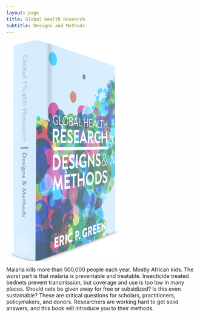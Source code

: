 ```yaml
---
layout: page
title: Global Health Research
subtitle: Designs and Methods
---
```


<a href="http://www.designsandmethods.com/ebook/"><img align="center" src="/img/ghr-cover-web.png" width="300" height="582"></a>

Malaria kills more than 500,000 people each year. Mostly African kids. The worst part is that malaria is preventable and treatable. Insecticide treated bednets prevent transmission, but coverage and use is too low in many places. Should nets be given away for free or subsidized? Is this even sustainable? These are critical questions for scholars, practitioners, policymakers, and donors. Researchers are working hard to get solid answers, and this book will introduce you to their methods.
